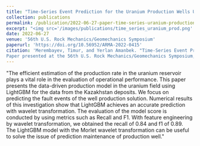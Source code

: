 ```yaml
---
title: "Time-Series Event Prediction for the Uranium Production Wells Using Machine Learning Algorithms"
collection: publications
permalink: /publication/2022-06-27-paper-time-series-uranium-production
excerpt: "<img src='/images/publications/time_series_uranium_prod.png' style='float:left;width:360px;height:120px;'>"
date: 2022-06-27
venue: '56th U.S. Rock Mechanics/Geomechanics Symposium'
paperurl: 'https://doi.org/10.56952/ARMA-2022-0415'
citation: 'Merembayev, Timur, and Yerlan Amanbek. "Time-Series Event Prediction for the Uranium Production Wells Using Machine Learning Algorithms." 
Paper presented at the 56th U.S. Rock Mechanics/Geomechanics Symposium, Santa Fe, New Mexico, USA, June 2022. doi: https://doi.org/10.56952/ARMA-2022-0415'
---
```


"The efficient estimation of the production rate in the uranium reservoir plays a vital role in the evaluation of operational performance. This paper presents 
the data-driven production model in the uranium field using LightGBM for the data from the Kazakhstan deposits. We focus on predicting the fault events of the 
well production solution. Numerical results of this investigation show that LightGBM achieves an accurate prediction with wavelet transformation. The evaluation
 of the model score is conducted by using metrics such as Recall and F1. With feature engineering by wavelet transformation, we obtained 
 the recall of 0.84 and f1 of 0.89. The LightGBM model with the Morlet wavelet transformation can be useful to solve the issue of prediction maintenance of production well."


